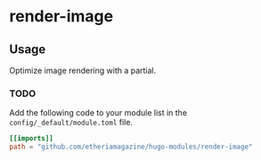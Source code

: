 # render-image

## Usage

Optimize image rendering with a partial.


### TODO

Add the following code to your module list in the `config/_default/module.toml` file.

```toml
[[imports]]
path = "github.com/etheriamagazine/hugo-modules/render-image"
```